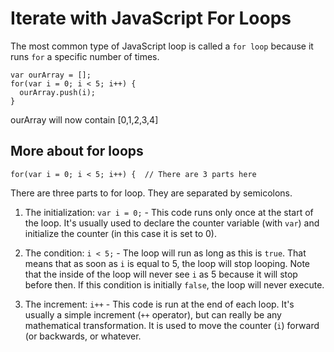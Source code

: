 # Iterate with JavaScript For Loops
The most common type of JavaScript loop is called a `for loop` because it runs `for` a specific number of times.

```
var ourArray = [];
for(var i = 0; i < 5; i++) {
  ourArray.push(i);
}
```

ourArray will now contain [0,1,2,3,4]

## More about for loops
```
for(var i = 0; i < 5; i++) {  // There are 3 parts here
```
There are three parts to for loop.  They are separated by semicolons.  

1. The initialization: `var i = 0;` - This code runs only once at the start of the loop. It's usually used to declare the counter variable (with `var`) and initialize the counter (in this case it is set to 0).   

2. The condition: `i < 5;` - The loop will run as long as this is `true`. That means that as soon as `i` is equal to 5, the loop will stop looping.  Note that the inside of the loop will never see `i` as 5 because it will stop before then.  If this condition is initially `false`, the loop will never execute.  

3. The increment: `i++` - This code is run at the end of each loop. It's usually a simple increment (`++` operator), but can really be any mathematical transformation. It is used to move the counter (`i`) forward (or backwards, or whatever.